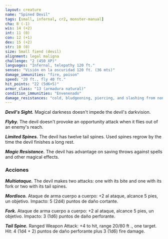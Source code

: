 ```yaml
---
layout: creature
name: "Spined Devil"
tags: [small, infernal, cr2, monster-manual]
cha: 8 (-1)
wis: 14 (+2)
int: 11 (0)
con: 12 (+1)
dex: 15 (+2)
str: 10 (0)
size: Small fiend (devil)
alignment: legal maligna
challenge: "2 (450 XP)"
languages: "Infernal, telepathy 120 ft."
senses: "Visión en la oscuridad 120 ft. (36 mts)"
damage_immunities: "fire, poison"
speed: "20 ft., fly 40 ft."
hit_points: "22 (5d6+5)"
armor_class: "13 (armadura natural)"
condition_immunities: "Envenenado"
damage_resistances: "cold, bludgeoning, piercing, and slashing from nonmagical weapons that aren't silvered"
---
```


***Devil's Sight.*** Magical darkness doesn't impede the devil's darkvision.

***Flyby.*** The devil doesn't provoke an opportunity attack when it flies out of an enemy's reach.

***Limited Spines.*** The devil has twelve tail spines. Used spines regrow by the time the devil finishes a long rest.

***Magic Resistance.*** The devil has advantage on saving throws against spells and other magical effects.

### Acciones

***Multiataque.*** The devil makes two attacks: one with its bite and one with its fork or two with its tail spines.

***Mordisco.*** Ataque de arma cuerpo a cuerpo: +2 al ataque, alcance 5 pies, un objetivo. Impacto: 5 (2d4) puntos de daño cortante.

***Fork.*** Ataque de arma cuerpo a cuerpo: +2 al ataque, alcance 5 pies, un objetivo. Impacto: 3 (1d6) puntos de daño perforante.

***Tail Spine.*** Ranged Weapon Attack: +4 to hit, range 20/80 ft ., one target. Hit: 4 (1d4 + 2) puntos de daño perforante plus 3 (1d6) fire damage.